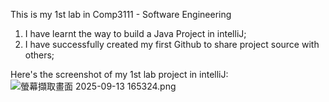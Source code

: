 This is my 1st lab in Comp3111 - Software Engineering

1. I have learnt the way to build a Java Project in intelliJ;
2. I have successfully created my first Github to share project source with others;

Here's the screenshot of my 1st lab project in intelliJ:
![螢幕擷取畫面 2025-09-13 165324.png](../../../../OneDrive/Pictures/Screenshots/%E8%9E%A2%E5%B9%95%E6%93%B7%E5%8F%96%E7%95%AB%E9%9D%A2%202025-09-13%20165324.png)